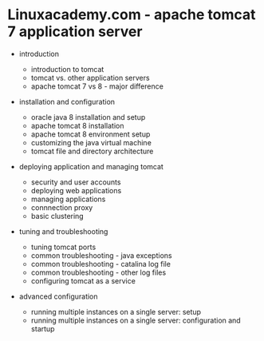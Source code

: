 Linuxacademy.com - apache tomcat 7 application server
=====================================================
  
* introduction
  - introduction to tomcat
  - tomcat vs. other application servers
  - apache tomcat 7 vs 8 - major difference
  
* installation and configuration
  - oracle java 8 installation and setup
  - apache tomcat 8 installation
  - apache tomcat 8 environment setup
  - customizing the java virtual machine
  - tomcat file and directory architecture
  
* deploying application and managing tomcat
  - security and user accounts
  - deploying web applications
  - managing applications
  - connnection proxy
  - basic clustering
  
* tuning and troubleshooting
  - tuning tomcat ports
  - common troubleshooting - java exceptions
  - common troubleshooting - catalina log file
  - common troubleshooting - other log files
  - configuring tomcat as a service
  
* advanced configuration
  - running multiple instances on a single server: setup
  - running multiple instances on a single server: configuration and startup